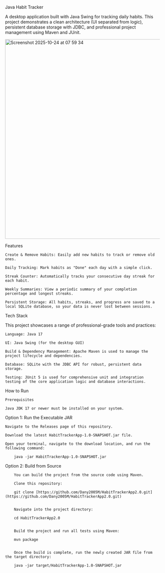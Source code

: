 Java Habit Tracker

A desktop application built with Java Swing for tracking daily habits. This project demonstrates a clean architecture (UI separated from logic), persistent database storage with JDBC, and professional project management using Maven and JUnit.

<img width="876" height="648" alt="Screenshot 2025-10-24 at 07 59 34" src="https://github.com/user-attachments/assets/f6a39f68-d280-4900-a37d-a957d5cceff0" />


Features

    Create & Remove Habits: Easily add new habits to track or remove old ones.

    Daily Tracking: Mark habits as "Done" each day with a simple click.

    Streak Counter: Automatically tracks your consecutive day streak for each habit.

    Weekly Summaries: View a periodic summary of your completion percentage and longest streaks.

    Persistent Storage: All habits, streaks, and progress are saved to a local SQLite database, so your data is never lost between sessions.

Tech Stack

This project showcases a range of professional-grade tools and practices:

    Language: Java 17

    UI: Java Swing (for the desktop GUI)

    Build & Dependency Management: Apache Maven is used to manage the project lifecycle and dependencies.

    Database: SQLite with the JDBC API for robust, persistent data storage.

    Testing: JUnit 5 is used for comprehensive unit and integration testing of the core application logic and database interactions.

How to Run

    Prerequisites

    Java JDK 17 or newer must be installed on your system.

Option 1: Run the Executable JAR

    Navigate to the Releases page of this repository.
    
    Download the latest HabitTrackerApp-1.0-SNAPSHOT.jar file.

    Open your terminal, navigate to the download location, and run the following command:

        java -jar HabitTrackerApp-1.0-SNAPSHOT.jar

Option 2: Build from Source

        You can build the project from the source code using Maven.

        Clone this repository:

        git clone [https://github.com/Dany2005M/HabitTrackerApp2.0.git](https://github.com/Dany2005M/HabitTrackerApp2.0.git)


        Navigate into the project directory:

        cd HabitTrackerApp2.0


        Build the project and run all tests using Maven:

        mvn package


        Once the build is complete, run the newly created JAR file from the target directory:

        java -jar target/HabitTrackerApp-1.0-SNAPSHOT.jar
